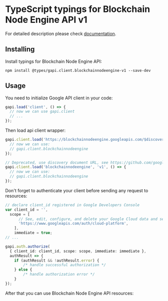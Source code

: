 # TypeScript typings for Blockchain Node Engine API v1


For detailed description please check [documentation](https://cloud.google.com/blockchain-node-engine).

## Installing

Install typings for Blockchain Node Engine API:

```
npm install @types/gapi.client.blockchainnodeengine-v1 --save-dev
```

## Usage

You need to initialize Google API client in your code:

```typescript
gapi.load('client', () => {
  // now we can use gapi.client
  // ...
});
```

Then load api client wrapper:

```typescript
gapi.client.load('https://blockchainnodeengine.googleapis.com/$discovery/rest?version=v1', () => {
  // now we can use:
  // gapi.client.blockchainnodeengine
});
```

```typescript
// Deprecated, use discovery document URL, see https://github.com/google/google-api-javascript-client/blob/master/docs/reference.md#----gapiclientloadname----version----callback--
gapi.client.load('blockchainnodeengine', 'v1', () => {
  // now we can use:
  // gapi.client.blockchainnodeengine
});
```

Don't forget to authenticate your client before sending any request to resources:

```typescript
// declare client_id registered in Google Developers Console
var client_id = '',
  scope = [
      // See, edit, configure, and delete your Google Cloud data and see the email address for your Google Account.
      'https://www.googleapis.com/auth/cloud-platform',
    ],
    immediate = true;
// ...

gapi.auth.authorize(
  { client_id: client_id, scope: scope, immediate: immediate },
  authResult => {
    if (authResult && !authResult.error) {
        /* handle successful authorization */
    } else {
        /* handle authorization error */
    }
});
```

After that you can use Blockchain Node Engine API resources: <!-- TODO: make this work for multiple namespaces -->

```typescript
```
